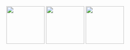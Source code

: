<img src="https://github-readme-stats.vercel.app/api?username=ahtaum&theme=vue-dark&show_icons=true&hide_border=true&count_private=true" width="100">

<img src="https://github-readme-streak-stats.herokuapp.com/?user=ahtaum&theme=vue-dark&hide_border=true" width="100">

<img src="https://github-readme-stats.vercel.app/api/top-langs/?username=ahtaum&theme=vue-dark&show_icons=true&hide_border=true&layout=compact" width="100">

